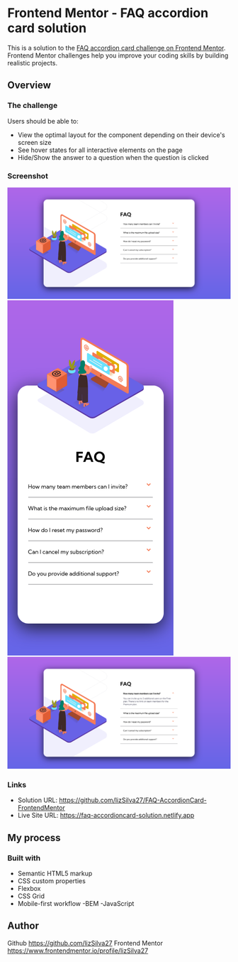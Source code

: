 # Frontend Mentor - FAQ accordion card solution

This is a solution to the [FAQ accordion card challenge on Frontend Mentor](https://www.frontendmentor.io/challenges/faq-accordion-card-XlyjD0Oam). Frontend Mentor challenges help you improve your coding skills by building realistic projects. 

## Overview

### The challenge

Users should be able to:

- View the optimal layout for the component depending on their device's screen size
- See hover states for all interactive elements on the page
- Hide/Show the answer to a question when the question is clicked

### Screenshot

![](./design/viewDesktop.png)
![](./design/viewMobile.png)
![](./design/activateStates.png)

### Links

- Solution URL: https://github.com/lizSilva27/FAQ-AccordionCard-FrontendMentor
- Live Site URL:  https://faq-accordioncard-solution.netlify.app

## My process

### Built with

- Semantic HTML5 markup
- CSS custom properties
- Flexbox
- CSS Grid
- Mobile-first workflow
-BEM
-JavaScript


## Author

Github https://github.com/lizSilva27
Frontend Mentor 
https://www.frontendmentor.io/profile/lizSilva27